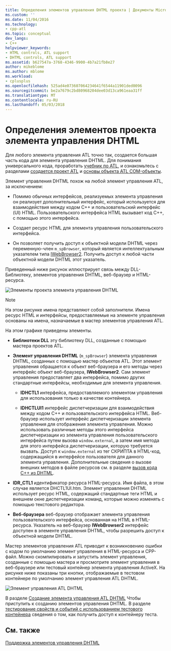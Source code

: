 ```yaml
---
title: Определения элементов управления DHTML проекта | Документы Microsoft
ms.custom: ''
ms.date: 11/04/2016
ms.technology:
- cpp-atl
ms.topic: conceptual
dev_langs:
- C++
helpviewer_keywords:
- HTML controls, ATL support
- DHTML controls, ATL support
ms.assetid: b627547a-3768-4346-9900-4b7a21fb8e27
author: mikeblome
ms.author: mblome
ms.workload:
- cplusplus
ms.openlocfilehash: 525ad4e073607064234641f6544a11901ded0096
ms.sourcegitcommit: be2a7679c2bd80968204dee03d13ca961eaa31ff
ms.translationtype: MT
ms.contentlocale: ru-RU
ms.lasthandoff: 05/03/2018
---
```

# <a name="identifying-the-elements-of-the-dhtml-control-project"></a>Определения элементов проекта элемента управления DHTML
Для любого элемента управления ATL точно так, создается большая часть кода для элемента управления DHTML. Для понимания универсального кода, проработать [учебник по ATL](../atl/active-template-library-atl-tutorial.md), и ознакомьтесь с разделами [создается проект ATL](../atl/reference/creating-an-atl-project.md) и [основы объекта ATL COM-объекты](../atl/fundamentals-of-atl-com-objects.md).  
  
 Элемент управления DHTML похож на любой элемент управления ATL, за исключением:  
  
-   Помимо обычных интерфейсов, реализуемых элемента управления он реализует дополнительный интерфейс, который используется для взаимодействия между кодом C++ и пользовательский интерфейс (UI) HTML. Пользовательского интерфейса HTML вызывает код C++, с помощью этого интерфейса.  
  
-   Создает ресурс HTML для элемента управления пользовательского интерфейса.  
  
-   Он позволяет получить доступ к объектной модели DHTML через переменную-член `m_spBrowser`, который является интеллектуальным указателем типа [IWebBrowser2](https://msdn.microsoft.com/library/aa752127.aspx). Получить доступ к любой части объектной модели DHTML этот указатель.  
  
 Приведенный ниже рисунок иллюстрирует связь между DLL-Библиотеку, элементов управления DHTML, веб-браузер и HTML-ресурса.  
  
 ![Элементы проекта элемента управления DHTML](../atl/media/vc52en1.gif "vc52en1")  
  
> [!NOTE]
>  На этом рисунке имена представляют собой заполнители. Имена ресурс HTML и интерфейсы, предоставляемые на элементе управления основаны на имена, назначаемые в мастер элементов управления ATL.  
  
 На этом графике приведены элементы.  
  
-   **Библиотеки DLL** эту библиотеку DLL, созданные с помощью мастера проектов ATL.  
  
-   **Элемент управления DHTML** (`m_spBrowser`) элемента управления DHTML, созданных с помощью мастер объектов ATL. Этот элемент управления обращается к объект веб-браузера и его методы через интерфейс объект веб-браузера, **IWebBrowser2**. Сам элемент управления предоставляет два интерфейса, помимо других стандартные интерфейсы, необходимые для элемента управления.  
  
    -   **IDHCTL1** интерфейса, предоставляемого элементом управления для использования только в качестве контейнера.  
  
    -   **IDHCTLUI1** интерфейс диспетчеризации для взаимодействия между кодом C++ и пользовательского интерфейса HTML. Веб-браузер использует интерфейс диспетчеризации элемента управления для отображения элемента управления. Можно использовать различные методы этого интерфейса диспетчеризации из элемента управления пользовательского интерфейса путем вызова `window.external`, а затем имя метода для этого интерфейса диспетчеризации, которую требуется вызвать. Доступ к `window.external` из тег СКРИПТА в HTML-код, содержащийся в интерфейсе пользователя для данного элемента управления. Дополнительные сведения о вызове внешних методов в файле ресурсов см. в разделе [вызов кода C++ из DHTML](../atl/calling-cpp-code-from-dhtml.md).  
  
-   **IDR_CTL1** идентификатор ресурса HTML-ресурса. Имя файла, в этом случае является DHCTL1UI.htm. Элемент управления DHTML использует ресурс HTML, содержащий стандартные теги HTML и внешнем окне диспетчеризации команд, которые можно изменять с помощью текстового редактора.  
  
-   **Веб-браузера** веб-браузер отображает элемента управления пользовательского интерфейса, основанная на HTML в HTML-ресурса. Указатель на веб-браузер **IWebBrowser2** интерфейс доступен в элементе управления DHTML, чтобы разрешить доступ к объектной модели DHTML.  
  
 Мастер элементов управления ATL приводит к возникновению ошибки с кодом по умолчанию элемент управления в HTML-ресурса и CPP-файл. Можно скомпилировать и запустить элемент управления, созданные с помощью мастера и просмотрите элемент управления в веб-браузере или тестовый контейнер элемента управления ActiveX. На рисунке ниже показаны три кнопки, отображаемые в тестовом контейнере по умолчанию элемент управления ATL DHTML.  
  
 ![Элемент управления ATL DHTML](../atl/media/vc52en2.gif "vc52en2")  
  
 В разделе [Создание элемента управления ATL DHTML](../atl/creating-an-atl-dhtml-control.md) Чтобы приступить к созданию элементов управления DHTML. В разделе [тестирование свойств и событий с использованием тестового контейнера](../mfc/testing-properties-and-events-with-test-container.md) сведения о том, как получить доступ к контейнеру теста.  
  
## <a name="see-also"></a>См. также  
 [Поддержка элементов управления DHTML](../atl/atl-support-for-dhtml-controls.md)

